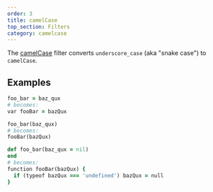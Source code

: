 ```yaml
---
order: 3
title: camelCase
top_section: Filters
category: camelcase
---
```


The <a href="https://github.com/rubys/ruby2js/blob/master/lib/ruby2js/filter/camelCase.rb">camelCase</a> filter converts `underscore_case` (aka "snake case") to `camelCase`.

## Examples

```ruby
foo_bar = baz_qux
# becomes:
var fooBar = bazQux

foo_bar(baz_qux)
# becomes:
fooBar(bazQux)

def foo_bar(baz_qux = nil)
end
# becomes:
function fooBar(bazQux) {
  if (typeof bazQux === 'undefined') bazQux = null
}
```
